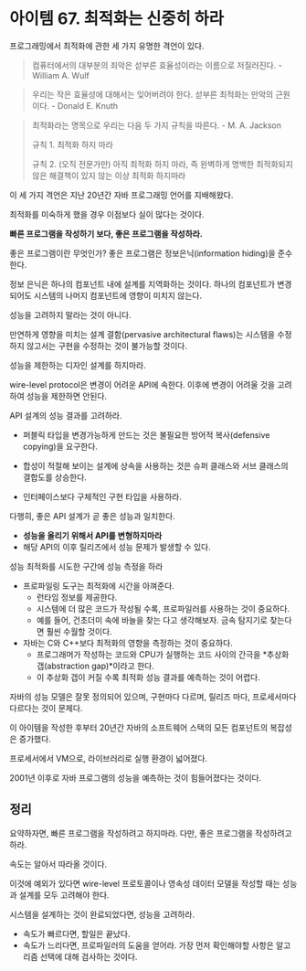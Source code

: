 # 아이템 67. 최적화는 신중히 하라



프로그래밍에서 최적화에 관한 세 가지 유명한 격언이 있다.

> 컴퓨터에서의 대부분의 죄악은 섣부른 효율성이라는 이름으로 저질러진다. - William A. Wulf

> 우리는 작은 효율성에 대해서는 잊어버려야 한다. 섣부른 최적화는 만악의 근원이다. - Donald E. Knuth

> 최적화라는 명목으로 우리는 다음 두 가지 규칙을 따른다. - M. A. Jackson
>
> 규칙 1. 최적화 하지 마라
>
> 규칙 2. (오직 전문가만) 아직 최적화 하지 마라, 즉 완벽하게 명백한 최적화되지 않은 해결책이 있지 않는 이상 최적화 하지마라

이 세 가지 격언은 지난 20년간 자바 프로그래밍 언어를 지배해왔다.

최적화를 미숙하게 했을 경우 이점보다 실이 많다는 것이다.



**빠른 프로그램을 작성하기 보다, 좋은 프로그램을 작성하라.**

좋은 프로그램이란 무엇인가? 좋은 프로그램은 정보은닉(information hiding)을 준수한다. 

정보 은닉은 하나의 컴포넌트 내에 설계를 지역화하는 것이다. 하나의 컴포넌트가 변경되어도 시스템의 나머지 컴포넌트에 영향이 미치지 않는다.



성능을 고려하지 말라는 것이 아니다.

만연하게 영향을 미치는 설계 결함(pervasive architectural flaws)는 시스템을 수정하지 않고서는 구현을 수정하는 것이 불가능할 것이다.



성능을 제한하는 디자인 설계를 하지마라.

wire-level protocol은 변경이 어려운 API에 속한다. 이후에 변경이 어려울 것을 고려하여 성능을 제한하면 안된다.



API 설계의 성능 결과를 고려하라.

- 퍼블릭 타입을 변경가능하게 만드는 것은 불필요한 방어적 복사(defensive copying)을 요구한다.

- 합성이 적절해 보이는 설계에 상속을 사용하는 것은 슈퍼 클래스와 서브 클래스의 결합도를 상승한다.
- 인터페이스보다 구체적인 구현 타입을 사용하라.



다행히, 좋은 API 설계가 곧 좋은 성능과 일치한다.

- **성능을 올리기 위해서 API를 변형하지마라** 
- 해당 API의 이후 릴리즈에서 성능 문제가 발생할 수 있다.



성능 최적화를 시도한 구간에 성능 측정을 하라

- 프로파일링 도구는 최적화에 시간을 아껴준다.
  - 런타임 정보를 제공한다.
  - 시스템에 더 많은 코드가 작성될 수록, 프로파일러를 사용하는 것이 중요하다.
  - 예를 들어, 건초더미 속에 바늘을 찾는 다고 생각해보자. 금속 탐지기로 찾는다면 훨씬 수월할 것이다.
- 자바는 C와 C++보다 최적화의 영향을 측정하는 것이 중요하다.
  - 프로그래머가 작성하는 코드와 CPU가 실행하는 코드 사이의 간극을 *추상화 갭(abstraction gap)*이라고 한다.
  - 이 추상화 갭이 커질 수록 최적화 성능 결과를 예측하는 것이 어렵다.



자바의 성능 모델은 잘못 정의되어 있으며, 구현마다 다르며, 릴리즈 마다, 프로세서마다 다르다는 것이 문제다.

이 아이템을 작성한 후부터 20년간 자바의 소프트웨어 스택의 모든 컴포넌트의 복잡성은 증가했다.

프로세서에서 VM으로, 라이브러리로 실행 환경이 넓어졌다. 

2001년 이후로 자바 프로그램의 성능을 예측하는 것이 힘들어졌다는 것이다.



## 정리

요약하자면, 빠른 프로그램을 작성하려고 하지마라. 다만, 좋은 프로그램을 작성하려고 하라.

속도는 알아서 따라올 것이다.

이것에 예외가 있다면 wire-level 프로토콜이나 영속성 데이터 모델을 작성할 때는 성능과 설계를 모두 고려해야 한다.



시스템을 설계하는 것이 완료되었다면, 성능을 고려하라. 

- 속도가 빠르다면, 할일은 끝났다.
- 속도가 느리다면, 프로파일러의 도움을 얻어라. 가장 먼저 확인해야할 사항은 알고리즘 선택에 대해 검사하는 것이다.

